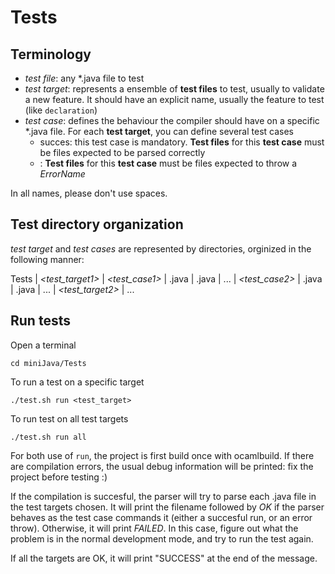 # Tests

## Terminology

* *test file*: any \*.java file to test
* *test target*: represents a ensemble of **test files** to test, usually to validate a new feature. It should have an explicit name, usually the feature to test (like `declaration`) 
* *test case*: defines the behaviour the compiler should have on a specific \*.java file.
For each **test target**, you can define several test cases
    * succes: this test case is mandatory. **Test files** for this **test case** must be files expected to be parsed correctly
    * <ErrorName>: **Test files** for this **test case** must be files expected to throw a *ErrorName*
    

In all names, please don't use spaces.

## Test directory organization

*test target* and *test cases* are represented by directories, orginized in the following manner:

Tests
    | *<test_target1>*
        | *<test_case1>*
            | <Test1>.java
            | <Test2>.java
            | ...
        | *<test_case2>*
            | <Test1>.java
            | <Test2>.java
            | ...
    | *<test_target2>*
        | ...


## Run tests

Open a terminal

`cd miniJava/Tests`

To run a test on a specific target

`./test.sh run <test_target>`

To run test on all test targets

`./test.sh run all`

For both use of `run`, the project is first build once with ocamlbuild. If there are compilation errors, the usual debug information
will be printed: fix the project before testing :)

If the compilation is succesful, the parser will try to parse each .java file in the test targets chosen. It will print the filename followed by *OK* if
the parser behaves as the test case commands it (either a succesful run, or an error throw). Otherwise, it will print *FAILED*. In this case, figure out what the problem is
in the normal development mode, and try to run the test again.

If all the targets are OK, it will print "SUCCESS" at the end of the message.
